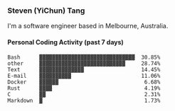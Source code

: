 ### Steven (YiChun) Tang

I'm a software engineer based in Melbourne, Australia.

#### Personal Coding Activity (past 7 days)
```
Bash      ▓▓▓▓▓▓▓▓▓▓▓▓▓▓▓▓▓▓▓▓▓▓▓▓▓▓▓▓▓▓  30.85%
other     ▓▓▓▓▓▓▓▓▓▓▓▓▓▓▓▓▓▓▓▓▓▓▓▓▓▓▓     28.74%
Text      ▓▓▓▓▓▓▓▓▓▓▓▓▓▓                  14.45%
E-mail    ▓▓▓▓▓▓▓▓▓▓                      11.06%
Docker    ▓▓▓▓▓▓                           6.68%
Rust      ▓▓▓▓                             4.19%
C         ▓▓                               2.31%
Markdown  ▓                                1.73%
```

